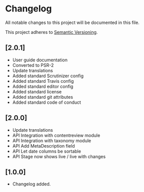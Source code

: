 # Changelog

All notable changes to this project will be documented in this file.

This project adheres to [Semantic Versioning](http://semver.org/).

## [2.0.1]

* User guide documentation	
* Converted to PSR-2
* Update translations
* Added standard Scrutinizer config
* Added standard Travis config
* Added standard editor config
* Added standard license
* Added standard git attributes
* Added standard code of conduct

## [2.0.0]

* Update translations
* API Integration with contentreview module
* API Integration with taxonomy module
* API Add MetaDescription field
* API Let date columns be sortable
* API Stage now shows live / live with changes

## [1.0.0]

* Changelog added.